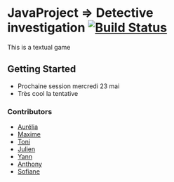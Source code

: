 # JavaProject => Detective investigation  [![Build Status](https://travis-ci.org/skichrome/JavaProject.svg?branch=master)](https://travis-ci.org/skichrome/JavaProject)

This is a textual game

## Getting Started

* Prochaine session mercredi 23 mai
* Très cool la tentative


### Contributors
* [Aurélia](https://github.com/lilidemon)
* [Maxime](https://github.com/TitMax)
* [Toni](https://github.com/skichrome)
* [Julien](https://github.com/Cidrolehein)
* [Yann](https://github.com/k4iz0)
* [Anthony](https://github.com/AnthonyMde)
* [Sofiane](https://github.com/LeothosThoren)
